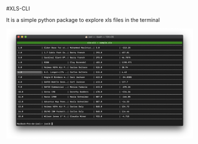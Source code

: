 #XLS-CLI

It is a simple python package to explore xls files in the terminal

![screenshot](images/screenshot.png)